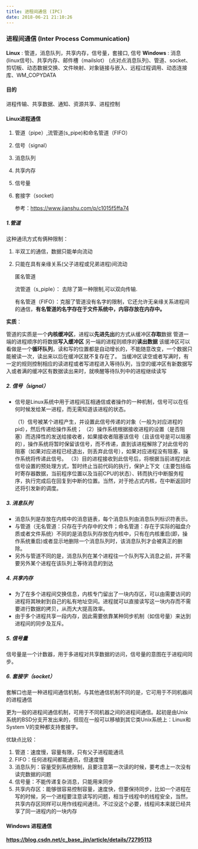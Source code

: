 ```yaml
---
title: 进程间通信 (IPC)
date: 2018-06-21 21:10:26
---
```


### 进程间通信 (Inter Process Communication)

**Linux** : 管道，消息队列，共享内存，信号量，套接口,  信号
**Windows** : 消息(linux信号)、共享内存、邮件槽（mailslot） (点对点消息队列)、管道、socket、
		   剪切板、动态数据交换、文件映射、对象链接与嵌入、远程过程调用、动态连接库、WM_COPYDATA

#### 目的

进程传输、共享数据、通知、资源共享、进程控制

#### Linux进程通信

1. 管道（pipe）,流管道(s_pipe)和命名管道（FIFO）

2. 信号（signal）

3. 消息队列

4. 共享内存

5. 信号量

6. 套接字（socket)

   参考：https://www.jianshu.com/p/c1015f5ffa74

##### 1.管道

这种通讯方式有俩种限制：

1. 半双工的通信，数据只能单向流动

2. 只能在具有亲缘关系(父子进程或兄弟进程)间流动

   匿名管道

   流管道（s_piple）： 去除了第一种限制,可以双向传输. 

   有名管道（FIFO）：克服了管道没有名字的限制，它还允许无亲缘关系进程间的通信，**有名管道的名字存在于文件系统中，内容存放在内存中。** 

**实质**： 

​	 管道的实质是一个**内核缓冲区**，进程以**先进先出**的方式从缓冲区**存取**数据
	 管道一端的进程顺序的将数据**写入缓冲区**
	     另一端的进程则顺序的**读出数据**
	 该缓冲区可以看做是一个**循环队列**，读和写的位置都是自动增长的，不能随意改变，一个数据只能被读一次，读出来以后在缓冲区就不复存在了。
	 当缓冲区读空或者写满时，有一定的规则控制相应的读进程或者写进程进入等待队列，当空的缓冲区有新数据写入或者满的缓冲区有数据读出来时，就唤醒等待队列中的进程继续读写

##### 2. 信号（signal）

- 信号是Linux系统中用于进程间互相通信或者操作的一种机制，信号可以在任何时候发给某一进程，而无需知道该进程的状态。

  （1）信号被某个进程产生，并设置此信号传递的对象（一般为对应进程的pid），然后传递给操作系统；
  （2）操作系统根据接收进程的设置（是否阻塞）而选择性的发送给接收者，如果接收者阻塞该信号（且该信号是可以阻塞的），操作系统将暂时保留该信号，而不传递，直到该进程解除了对此信号的阻塞（如果对应进程已经退出，则丢弃此信号），如果对应进程没有阻塞，操作系统将传递此信号。
  （3）目的进程接收到此信号后，将根据当前进程对此信号设置的预处理方式，暂时终止当前代码的执行，保护上下文（主要包括临时寄存器数据，当前程序位置以及当前CPU的状态）、转而执行中断服务程序，执行完成后在回复到中断的位置。当然，对于抢占式内核，在中断返回时还将引发新的调度。

##### 3. 消息队列

* 消息队列是存放在内核中的消息链表，每个消息队列由消息队列标识符表示。
* 与管道（无名管道：只存在于内存中的文件；命名管道：存在于实际的磁盘介质或者文件系统）不同的是消息队列存放在内核中，只有在内核重启(即，操作系统重启)或者显示地删除一个消息队列时，该消息队列才会被真正的删除。
* 另外与管道不同的是，消息队列在某个进程往一个队列写入消息之前，并不需要另外某个进程在该队列上等待消息的到达

##### 4. 共享内存

- 为了在多个进程间交换信息，内核专门留出了一块内存区，可以由需要访问的进程将其映射到自己的私有地址空间。进程就可以直接读写这一块内存而不需要进行数据的拷贝，从而大大提高效率。
- 由于多个进程共享一段内存，因此需要依靠某种同步机制（如信号量）来达到进程间的同步及互斥。

##### 5. 信号量

信号量是一个计数器，用于多进程对共享数据的访问，信号量的意图在于进程间同步。 



##### 6. 套接字（socket）

套解口也是一种进程间通信机制，与其他通信机制不同的是，它可用于不同机器间的进程通信

更为一般的进程间通信机制，可用于不同机器之间的进程间通信。起初是由Unix系统的BSD分支开发出来的，但现在一般可以移植到其它类Unix系统上：Linux和System V的变种都支持套接字。

 优缺点比较：

1. 管道：速度慢，容量有限，只有父子进程能通讯
2. FIFO：任何进程间都能通讯，但速度慢
3. 消息队列：容量受到系统限制，且要注意第一次读的时候，要考虑上一次没有读完数据的问题
4. 信号量：不能传递复杂消息，只能用来同步
5. 共享内存区：能够很容易控制容量，速度快，但要保持同步，比如一个进程在写的时候，另一个进程要注意读写的问题，相当于线程中的线程安全，当然，共享内存区同样可以用作线程间通讯，不过没这个必要，线程间本来就已经共享了同一进程内的一块内存

#### Windows 进程通信

####  https://blog.csdn.net/c_base_jin/article/details/72795113

 

 



 

 

 

 

 

 

 

 

 

 
